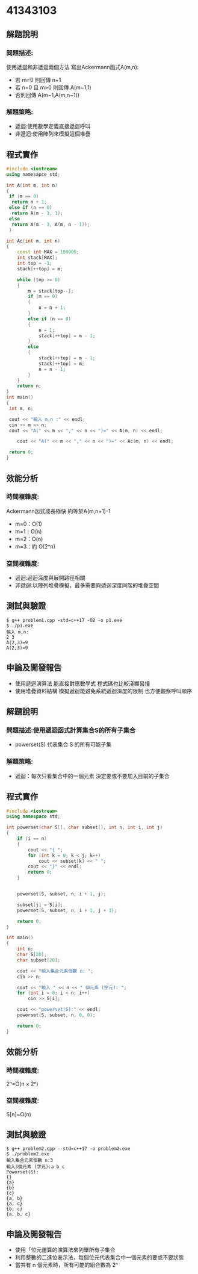 # 41343103

## 解題說明

### 問題描述:
使用遞迴和非遞迴兩個方法 寫出Ackermann函式A(m,n):
- 若 m=0 則回傳 n+1
- 若 n=0 且 m>0 則回傳 A(m−1,1)
- 否則回傳 A(m−1,A(m,n−1))

### 解題策略:
- 遞迴:使用數學定義直接遞迴呼叫
- 非遞迴:使用陣列來模擬這個堆疊

## 程式實作

```cpp
#include <iostream>
using namesapce std;

int A(int m, int n)
{
 if (m == 0)
  return n + 1;
 else if (n == 0)
  return A(m - 1, 1);
 else
  return A(m - 1, A(m, n - 1));
 }

int Ac(int m, int n)
{
    const int MAX = 100000;
    int stack[MAX];
    int top = -1;
    stack[++top] = m;

    while (top >= 0)
    {
        m = stack[top--];
        if (m == 0)
        {
            n = n + 1;
        }
        else if (n == 0)
        {
            n = 1;
            stack[++top] = m - 1;
        }
        else
        {
            stack[++top] = m - 1;
            stack[++top] = m;
            n = n - 1;
        }
    }
    return n;
}
int main()
{
 int m, n;

 cout << "輸入 m,n :" << endl;
 cin >> m >> n;
 cout << "A(" << m << "," << n << ")=" << A(m, n) << endl;

    cout << "A(" << m << "," << n << ")=" << Ac(m, n) << endl;

 return 0;
}
```

## 效能分析

### 時間複雜度:
Ackermann函式成長極快 約等於A(m,n+1)-1
- m=0：O(1)
- m=1：O(n)
- m=2：O(n)
- m=3：約 O(2^n)
   
### 空間複雜度:
- 遞迴:遞迴深度與展開路徑相關
- 非遞迴:以陣列堆疊模擬，最多需要與遞迴深度同階的堆疊空間
  
## 測試與驗證

```shell
$ g++ problem1.cpp -std=c++17 -O2 -o p1.exe
$ ./p1.exe
輸入 m,n:
2 3
A(2,3)=9
A(2,3)=9
```

## 申論及開發報告
- 使用遞迴演算法 能直接對應數學式 程式碼也比較淺顯易懂
- 使用堆疊資料結構 模擬遞迴能避免系統遞迴深度的限制 也方便觀察呼叫順序



## 解題說明

### 問題描述:使用遞迴函式計算集合S的所有子集合
- powerset(S) 代表集合 S 的所有可能子集
  
### 解題策略:
- 遞迴：每次只看集合中的一個元素 決定要或不要加入目前的子集合
  
## 程式實作

```cpp
#include <iostream>
using namespace std;

int powerset(char S[], char subset[], int n, int i, int j)
{
    if (i == n)
    {
        cout << "{ ";
        for (int k = 0; k < j; k++)
            cout << subset[k] << " ";
        cout << "}" << endl;
        return 0;
    }


    powerset(S, subset, n, i + 1, j);

    subset[j] = S[i];
    powerset(S, subset, n, i + 1, j + 1);

    return 0;
}

int main()
{
    int n;
    char S[20];
    char subset[20];

    cout << "輸入集合元素個數 n: ";
    cin >> n;

    cout << "輸入 " << n << " 個元素 (字元): ";
    for (int i = 0; i < n; i++)
        cin >> S[i];

    cout << "powerset(S):" << endl;
    powerset(S, subset, n, 0, 0);

    return 0;
}
```

## 效能分析

### 時間複雜度:
2ⁿ=O(n × 2ⁿ)

### 空間複雜度:
S[n]=O(n)

## 測試與驗證

```shell
$ g++ problem2.cpp --std=c++17 -o problem2.exe
$ ./problem2.exe
輸入集合元素個數 n:3
輸入3個元素 (字元):a b c
Powerset(S):
{}
{a}
{b}
{c}
{a, b}
{a, c}
{b, c}
{a, b, c}
```

## 申論及開發報告
- 使用「位元運算的演算法來列舉所有子集合
- 利用整數的二進位表示法，每個位元代表集合中一個元素的要或不要狀態
- 當共有 n 個元素時，所有可能的組合數為 2ⁿ
